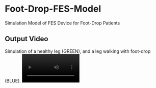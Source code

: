 # Foot-Drop-FES-Model
Simulation Model of FES Device for Foot-Drop Patients

## Output Video
Simulation of a healthy leg (GREEN), and a leg walking with foot-drop (BLUE).
<video src='Output_Simulation/Foot_Drop_Output_Video.mp4' width=180/>
